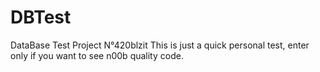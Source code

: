 # DBTest
DataBase Test Project N°420blzit
This is just a quick personal test, enter only if you want to see n00b quality code.
